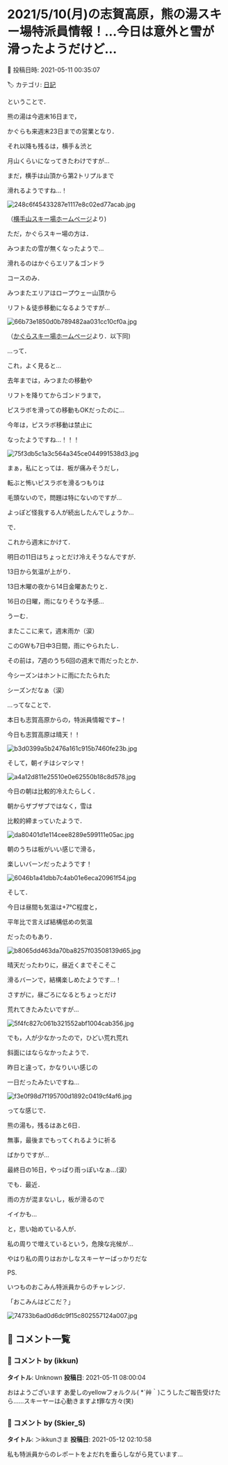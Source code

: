 # 2021/5/10(月)の志賀高原，熊の湯スキー場特派員情報！…今日は意外と雪が滑ったようだけど…

📅 投稿日時: 2021-05-11 00:35:07

🏷️ カテゴリ: [日記](cc4b5682fb7b8b144980957a978653fb0.md)

ということで．


熊の湯は今週末16日まで，


かぐらも来週末23日までの営業となり．


それ以降も残るは，横手＆渋と


月山くらいになってきたわけですが…





まだ，横手は山頂から第2トリプルまで


滑れるようですね…！




![248c6f45433287e1117e8c02ed77acab.jpg](images/248c6f45433287e1117e8c02ed77acab.jpg)




（[横手山スキー場ホームページ](https://yokoteyama2307.com/news/14475/)より)





ただ，かぐらスキー場の方は．


みつまたの雪が無くなったようで…


滑れるのはかぐらエリア＆ゴンドラ


コースのみ．


みつまたエリアはロープウェー山頂から


リフト＆徒歩移動になるようですが…




![66b73e1850d0b789482aa031cc10cf0a.jpg](images/66b73e1850d0b789482aa031cc10cf0a.jpg)




（[かぐらスキー場ホームページ](https://www.princehotels.co.jp/ski/kagura/informations/20202021/kosu/mitsumata_close/)より．以下同)





…って．


これ，よく見ると…


去年までは，みつまたの移動や


リフトを降りてからゴンドラまで，


ピスラボを滑っての移動もOKだったのに…


今年は，ピスラボ移動は禁止に


なったようですね…！！！







![75f3db5c1a3c564a345ce044991538d3.jpg](images/75f3db5c1a3c564a345ce044991538d3.jpg)







まぁ，私にとっては．板が痛みそうだし，


転ぶと怖いピスラボを滑るつもりは


毛頭ないので，問題は特にないのですが…


よっぽど怪我する人が続出したんでしょうか…





で．


これから週末にかけて．


明日の11日はちょっとだけ冷えそうなんですが．


13日から気温が上がり．


13日木曜の夜から14日金曜あたりと．


16日の日曜，雨になりそうな予感…





うーむ．


またここに来て，週末雨か（涙）





このGWも7日中3日間，雨にやられたし．


その前は，7週のうち6回の週末で雨だったとか．


今シーズンはホントに雨にたたられた


シーズンだなぁ（涙）





…ってなことで．


本日も志賀高原からの，特派員情報です~！





今日も志賀高原は晴天！！




![b3d0399a5b2476a161c915b7460fe23b.jpg](images/b3d0399a5b2476a161c915b7460fe23b.jpg)




そして，朝イチはシマシマ！




![a4a12d811e25510e0e62550b18c8d578.jpg](images/a4a12d811e25510e0e62550b18c8d578.jpg)




今日の朝は比較的冷えたらしく．


朝からザブザブではなく，雪は


比較的締まっていたようで．




![da80401d1e114cee8289e599111e05ac.jpg](images/da80401d1e114cee8289e599111e05ac.jpg)




朝のうちは板がいい感じで滑る，


楽しいバーンだったようです！




![6046b1a41dbb7c4ab01e6eca20961f54.jpg](images/6046b1a41dbb7c4ab01e6eca20961f54.jpg)




そして．


今日は昼間も気温は+7℃程度と，


平年比で言えば結構低めの気温


だったのもあり．




![b8065dd463da70ba8257f03508139d65.jpg](images/b8065dd463da70ba8257f03508139d65.jpg)




晴天だったわりに，昼近くまでそこそこ


滑るバーンで，結構楽しめたようです…！


さすがに，昼ごろになるとちょっとだけ


荒れてきたみたいですが…




![5f4fc827c061b321552abf1004cab356.jpg](images/5f4fc827c061b321552abf1004cab356.jpg)




でも，人が少なかったので，ひどい荒れ荒れ


斜面にはならなかったようで．


昨日と違って，かなりいい感じの


一日だったみたいですね…




![f3e0f98d7f195700d1892c0419cf4af6.jpg](images/f3e0f98d7f195700d1892c0419cf4af6.jpg)







ってな感じで．


熊の湯も，残るはあと6日．


無事，最後までもってくれるように祈る


ばかりですが…


最終日の16日，やっぱり雨っぽいなぁ…(涙）





でも．最近．


雨の方が混まないし，板が滑るので


イイかも…


と，思い始めている人が．


私の周りで増えているという，危険な兆候が…


やはり私の周りはおかしなスキーヤーばっかりだな





PS.


いつものおこみん特派員からのチャレンジ．


「おこみんはどこだ？」




![74733b6ad0d6dc9f15c802557124a007.jpg](images/74733b6ad0d6dc9f15c802557124a007.jpg)

## 💬 コメント一覧

### 💬 コメント by (ikkun)
**タイトル**: Unknown
**投稿日**: 2021-05-11 08:00:04

おはようございます   あ愛しのyellowフォルクル( *´艸｀)こうしたご報告受けたら……スキーヤーは心動きますよ❗罪な方々(笑)

### 💬 コメント by (Skier_S)
**タイトル**: ＞ikkunさま
**投稿日**: 2021-05-12 02:10:58

私も特派員からのレポートをよだれを垂らしながら見ています…


